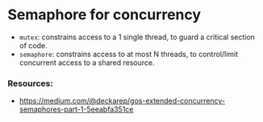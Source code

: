 # Semaphore for concurrency

- `mutex`: constrains access to a 1 single thread, to guard a critical section of code.
- `semaphore`: constrains access to at most N threads, to control/limit concurrent access to a shared resource.

### Resources:
- https://medium.com/@deckarep/gos-extended-concurrency-semaphores-part-1-5eeabfa351ce